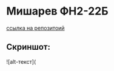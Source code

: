 # Мишарев ФН2-22Б

[ссылка на репозитоий](https://github.com/IceDragonchik/Sem1)

## Скриншот:
![alt-текст](
